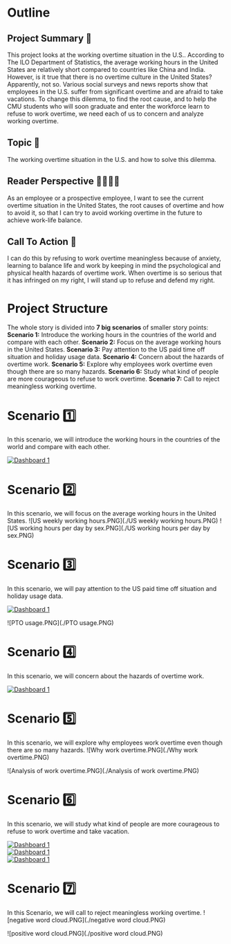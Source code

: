 # Outline
## Project Summary 📖
This project looks at the working overtime situation in the U.S..
According to The ILO Department of Statistics, the average working hours in the United States are relatively short compared to countries like China and India. However, is it true that there is no overtime culture in the United States? Apparently, not so. Various social surveys and news reports show that employees in the U.S. suffer from significant overtime and are afraid to take vacations.
To change this dilemma, to find the root cause, and to help the CMU students who will soon graduate and enter the workforce learn to refuse to work overtime, we need each of us to concern and analyze working overtime.

## Topic 🎯
The working overtime situation in the U.S. and how to solve this dilemma.

## Reader Perspective 👨‍👨‍👧‍👦
As an employee or a prospective employee, I want to see the current overtime situation in the United States, the root causes of overtime and how to avoid it, so that I can try to avoid working overtime in the future to achieve work-life balance.

## Call To Action 💪
I can do this by refusing to work overtime meaningless because of anxiety, learning to balance life and work by keeping in mind the psychological and physical health hazards of overtime work. When overtime is so serious that it has infringed on my right, I will stand up to refuse and defend my right.

# Project Structure
The whole story is divided into **7 big scenarios** of smaller story points:
**Scenario 1:** Introduce the working hours in the countries of the world and compare with each other.
**Scenario 2:** Focus on the average working hours in the United States.
**Scenario 3:** Pay attention to the US paid time off situation and holiday usage data.
**Scenario 4:** Concern about the hazards of overtime work.
**Scenario 5:** Explore why employees work overtime even though there are so many hazards.
**Scenario 6:** Study what kind of people are more courageous to refuse to work overtime.
**Scenario 7:** Call to reject meaningless working overtime.

# Scenario 1️⃣
In this scenario, we will introduce the working hours in the countries of the world and compare with each other.
<div class='tableauPlaceholder' id='viz1676001066849' style='position: relative'><noscript><a href='#'><img alt='Dashboard 1 ' src='https:&#47;&#47;public.tableau.com&#47;static&#47;images&#47;Ma&#47;Mapaverageworkhours&#47;Dashboard1&#47;1_rss.png' style='border: none' /></a></noscript><object class='tableauViz'  style='display:none;'><param name='host_url' value='https%3A%2F%2Fpublic.tableau.com%2F' /> <param name='embed_code_version' value='3' /> <param name='site_root' value='' /><param name='name' value='Mapaverageworkhours&#47;Dashboard1' /><param name='tabs' value='no' /><param name='toolbar' value='yes' /><param name='static_image' value='https:&#47;&#47;public.tableau.com&#47;static&#47;images&#47;Ma&#47;Mapaverageworkhours&#47;Dashboard1&#47;1.png' /> <param name='animate_transition' value='yes' /><param name='display_static_image' value='yes' /><param name='display_spinner' value='yes' /><param name='display_overlay' value='yes' /><param name='display_count' value='yes' /><param name='language' value='zh-CN' /><param name='filter' value='publish=yes' /></object>
</div>                
<script type='text/javascript'>                    var divElement = document.getElementById('viz1676001066849');                    var vizElement = divElement.getElementsByTagName('object')[0];                    if ( divElement.offsetWidth > 800 ) { vizElement.style.width='1000px';vizElement.style.height='627px';} else if ( divElement.offsetWidth > 500 ) { vizElement.style.width='1000px';vizElement.style.height='627px';} else { vizElement.style.width='100%';vizElement.style.height='727px';}                     var scriptElement = document.createElement('script');                    scriptElement.src = 'https://public.tableau.com/javascripts/api/viz_v1.js';                    vizElement.parentNode.insertBefore(scriptElement, vizElement);                
</script>

# Scenario 2️⃣
In this scenario, we will focus on the average working hours in the United States.
![US weekly working hours.PNG](./US weekly working hours.PNG)
![US working hours per day by sex.PNG](./US working hours per day by sex.PNG)

# Scenario 3️⃣
In this scenario, we will pay attention to the US paid time off situation and holiday usage data.
<div class='tableauPlaceholder' id='viz1676052212812' style='position: relative'><noscript><a href='#'><img alt='Dashboard 1 ' src='https:&#47;&#47;public.tableau.com&#47;static&#47;images&#47;Pa&#47;PaidVacationandPaidHolidays&#47;Dashboard1&#47;1_rss.png' style='border: none' /></a></noscript><object class='tableauViz'  style='display:none;'><param name='host_url' value='https%3A%2F%2Fpublic.tableau.com%2F' /> <param name='embed_code_version' value='3' /> <param name='site_root' value='' /><param name='name' value='PaidVacationandPaidHolidays&#47;Dashboard1' /><param name='tabs' value='no' /><param name='toolbar' value='yes' /><param name='static_image' value='https:&#47;&#47;public.tableau.com&#47;static&#47;images&#47;Pa&#47;PaidVacationandPaidHolidays&#47;Dashboard1&#47;1.png' /> <param name='animate_transition' value='yes' /><param name='display_static_image' value='yes' /><param name='display_spinner' value='yes' /><param name='display_overlay' value='yes' /><param name='display_count' value='yes' /><param name='language' value='zh-CN' /><param name='filter' value='publish=yes' /></object>
</div>                
<script type='text/javascript'>                    var divElement = document.getElementById('viz1676052212812');                    var vizElement = divElement.getElementsByTagName('object')[0];                    if ( divElement.offsetWidth > 800 ) { vizElement.style.width='1000px';vizElement.style.height='627px';} else if ( divElement.offsetWidth > 500 ) { vizElement.style.width='1000px';vizElement.style.height='627px';} else { vizElement.style.width='100%';vizElement.style.height='727px';}                     var scriptElement = document.createElement('script');                    scriptElement.src = 'https://public.tableau.com/javascripts/api/viz_v1.js';                    vizElement.parentNode.insertBefore(scriptElement, vizElement);                
</script>

![PTO usage.PNG](./PTO usage.PNG)

# Scenario 4️⃣
In this scenario, we will concern about the hazards of overtime work.
<div class='tableauPlaceholder' id='viz1676090680077' style='position: relative'><noscript><a href='#'><img alt='Dashboard 1 ' src='https:&#47;&#47;public.tableau.com&#47;static&#47;images&#47;me&#47;mentalhealth_16759654706020&#47;Dashboard1&#47;1_rss.png' style='border: none' /></a></noscript><object class='tableauViz'  style='display:none;'><param name='host_url' value='https%3A%2F%2Fpublic.tableau.com%2F' /> <param name='embed_code_version' value='3' /> <param name='site_root' value='' /><param name='name' value='mentalhealth_16759654706020&#47;Dashboard1' /><param name='tabs' value='no' /><param name='toolbar' value='yes' /><param name='static_image' value='https:&#47;&#47;public.tableau.com&#47;static&#47;images&#47;me&#47;mentalhealth_16759654706020&#47;Dashboard1&#47;1.png' /> <param name='animate_transition' value='yes' /><param name='display_static_image' value='yes' /><param name='display_spinner' value='yes' /><param name='display_overlay' value='yes' /><param name='display_count' value='yes' /><param name='language' value='zh-CN' /><param name='filter' value='publish=yes' /></object>
</div>                
<script type='text/javascript'>                    var divElement = document.getElementById('viz1676090680077');                    var vizElement = divElement.getElementsByTagName('object')[0];                    if ( divElement.offsetWidth > 800 ) { vizElement.style.width='1000px';vizElement.style.height='627px';} else if ( divElement.offsetWidth > 500 ) { vizElement.style.width='1000px';vizElement.style.height='627px';} else { vizElement.style.width='100%';vizElement.style.height='727px';}                     var scriptElement = document.createElement('script');                    scriptElement.src = 'https://public.tableau.com/javascripts/api/viz_v1.js';                    vizElement.parentNode.insertBefore(scriptElement, vizElement);                
</script>

# Scenario 5️⃣
In this scenario, we will explore why employees work overtime even though there are so many hazards.
![Why work overtime.PNG](./Why work overtime.PNG)

![Analysis of work overtime.PNG](./Analysis of work overtime.PNG)


# Scenario 6️⃣
In this scenario, we will study what kind of people are more courageous to refuse to work overtime and take vacation.
<div class='tableauPlaceholder' id='viz1676076804560' style='position: relative'><noscript><a href='#'><img alt='Dashboard 1 ' src='https:&#47;&#47;public.tableau.com&#47;static&#47;images&#47;Hi&#47;Higherpaidworker&#47;Dashboard1&#47;1_rss.png' style='border: none' /></a></noscript><object class='tableauViz'  style='display:none;'><param name='host_url' value='https%3A%2F%2Fpublic.tableau.com%2F' /> <param name='embed_code_version' value='3' /> <param name='site_root' value='' /><param name='name' value='Higherpaidworker&#47;Dashboard1' /><param name='tabs' value='no' /><param name='toolbar' value='yes' /><param name='static_image' value='https:&#47;&#47;public.tableau.com&#47;static&#47;images&#47;Hi&#47;Higherpaidworker&#47;Dashboard1&#47;1.png' /> <param name='animate_transition' value='yes' /><param name='display_static_image' value='yes' /><param name='display_spinner' value='yes' /><param name='display_overlay' value='yes' /><param name='display_count' value='yes' /><param name='language' value='zh-CN' /><param name='filter' value='publish=yes' /></object>
</div>                
<script type='text/javascript'>                    var divElement = document.getElementById('viz1676076804560');                    var vizElement = divElement.getElementsByTagName('object')[0];                    if ( divElement.offsetWidth > 800 ) { vizElement.style.width='1000px';vizElement.style.height='627px';} else if ( divElement.offsetWidth > 500 ) { vizElement.style.width='1000px';vizElement.style.height='627px';} else { vizElement.style.width='100%';vizElement.style.height='727px';}                     var scriptElement = document.createElement('script');                    scriptElement.src = 'https://public.tableau.com/javascripts/api/viz_v1.js';                    vizElement.parentNode.insertBefore(scriptElement, vizElement);                
</script>


<div class='tableauPlaceholder' id='viz1676078486435' style='position: relative'><noscript><a href='#'><img alt='Dashboard 1 ' src='https:&#47;&#47;public.tableau.com&#47;static&#47;images&#47;Pa&#47;PaidleaveAveragenumberofsickandvacationdaysbylengthofservicerequirement&#47;Dashboard1&#47;1_rss.png' style='border: none' /></a></noscript><object class='tableauViz'  style='display:none;'><param name='host_url' value='https%3A%2F%2Fpublic.tableau.com%2F' /> <param name='embed_code_version' value='3' /> <param name='site_root' value='' /><param name='name' value='PaidleaveAveragenumberofsickandvacationdaysbylengthofservicerequirement&#47;Dashboard1' /><param name='tabs' value='no' /><param name='toolbar' value='yes' /><param name='static_image' value='https:&#47;&#47;public.tableau.com&#47;static&#47;images&#47;Pa&#47;PaidleaveAveragenumberofsickandvacationdaysbylengthofservicerequirement&#47;Dashboard1&#47;1.png' /> <param name='animate_transition' value='yes' /><param name='display_static_image' value='yes' /><param name='display_spinner' value='yes' /><param name='display_overlay' value='yes' /><param name='display_count' value='yes' /><param name='language' value='zh-CN' /><param name='filter' value='publish=yes' /></object>
</div>                
<script type='text/javascript'>                    var divElement = document.getElementById('viz1676078486435');                    var vizElement = divElement.getElementsByTagName('object')[0];                    if ( divElement.offsetWidth > 800 ) { vizElement.style.width='1000px';vizElement.style.height='627px';} else if ( divElement.offsetWidth > 500 ) { vizElement.style.width='1000px';vizElement.style.height='627px';} else { vizElement.style.width='100%';vizElement.style.height='727px';}                     var scriptElement = document.createElement('script');                    scriptElement.src = 'https://public.tableau.com/javascripts/api/viz_v1.js';                    vizElement.parentNode.insertBefore(scriptElement, vizElement);                
</script>


<div class='tableauPlaceholder' id='viz1676048934053' style='position: relative'><noscript><a href='#'><img alt='Dashboard 1 ' src='https:&#47;&#47;public.tableau.com&#47;static&#47;images&#47;Pe&#47;Percentageofprivateindustryworkerswithaccesstopaidvacation&#47;Dashboard1&#47;1_rss.png' style='border: none' /></a></noscript><object class='tableauViz'  style='display:none;'><param name='host_url' value='https%3A%2F%2Fpublic.tableau.com%2F' /> <param name='embed_code_version' value='3' /> <param name='site_root' value='' /><param name='name' value='Percentageofprivateindustryworkerswithaccesstopaidvacation&#47;Dashboard1' /><param name='tabs' value='no' /><param name='toolbar' value='yes' /><param name='static_image' value='https:&#47;&#47;public.tableau.com&#47;static&#47;images&#47;Pe&#47;Percentageofprivateindustryworkerswithaccesstopaidvacation&#47;Dashboard1&#47;1.png' /> <param name='animate_transition' value='yes' /><param name='display_static_image' value='yes' /><param name='display_spinner' value='yes' /><param name='display_overlay' value='yes' /><param name='display_count' value='yes' /><param name='language' value='zh-CN' /><param name='filter' value='publish=yes' /></object>
</div>                
<script type='text/javascript'>                    var divElement = document.getElementById('viz1676048934053');                    var vizElement = divElement.getElementsByTagName('object')[0];                    if ( divElement.offsetWidth > 800 ) { vizElement.style.width='1000px';vizElement.style.height='527px';} else if ( divElement.offsetWidth > 500 ) { vizElement.style.width='1000px';vizElement.style.height='527px';} else { vizElement.style.width='100%';vizElement.style.height='727px';}                     var scriptElement = document.createElement('script');                    scriptElement.src = 'https://public.tableau.com/javascripts/api/viz_v1.js';                    vizElement.parentNode.insertBefore(scriptElement, vizElement);                
</script>

# Scenario 7️⃣
In this Scenario, we will call to reject meaningless working overtime.
![negative word cloud.PNG](./negative word cloud.PNG)

![positive word cloud.PNG](./positive word cloud.PNG)
